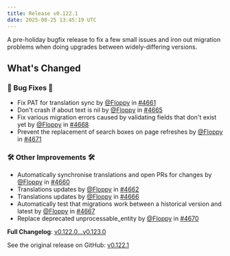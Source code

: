 ```yaml
---
title: Release v0.122.1
date: 2025-08-25 13:45:19 UTC
---
```

A pre-holiday bugfix release to fix a few small issues and iron out migration problems when doing upgrades between widely-differing versions.

## What's Changed
### 🐛 Bug Fixes 🐛
* Fix PAT for translation sync by [@Floppy](https://github.com/Floppy) in [#4661](https://github.com/manyfold3d/manyfold/pull/4661)
* Don't crash if about text is nil by [@Floppy](https://github.com/Floppy) in [#4665](https://github.com/manyfold3d/manyfold/pull/4665)
* Fix various migration errors caused by validating fields that don't exist yet by [@Floppy](https://github.com/Floppy) in [#4668](https://github.com/manyfold3d/manyfold/pull/4668)
* Prevent the replacement of search boxes on page refreshes by [@Floppy](https://github.com/Floppy) in [#4671](https://github.com/manyfold3d/manyfold/pull/4671)
### 🛠️ Other Improvements 🛠️
* Automatically synchronise translations and open PRs for changes by [@Floppy](https://github.com/Floppy) in [#4660](https://github.com/manyfold3d/manyfold/pull/4660)
* Translations updates by [@Floppy](https://github.com/Floppy) in [#4662](https://github.com/manyfold3d/manyfold/pull/4662)
* Translations updates by [@Floppy](https://github.com/Floppy) in [#4666](https://github.com/manyfold3d/manyfold/pull/4666)
* Automatically test that migrations work between a historical version and latest by [@Floppy](https://github.com/Floppy) in [#4667](https://github.com/manyfold3d/manyfold/pull/4667)
* Replace deprecated unprocessable_entity by [@Floppy](https://github.com/Floppy) in [#4670](https://github.com/manyfold3d/manyfold/pull/4670)


**Full Changelog**: [v0.122.0...v0.123.0](https://github.com/manyfold3d/manyfold/compare/v0.122.0...v0.123.0)

See the original release on GitHub: [v0.122.1](https://github.com/manyfold3d/manyfold/releases/tag/v0.122.1)
